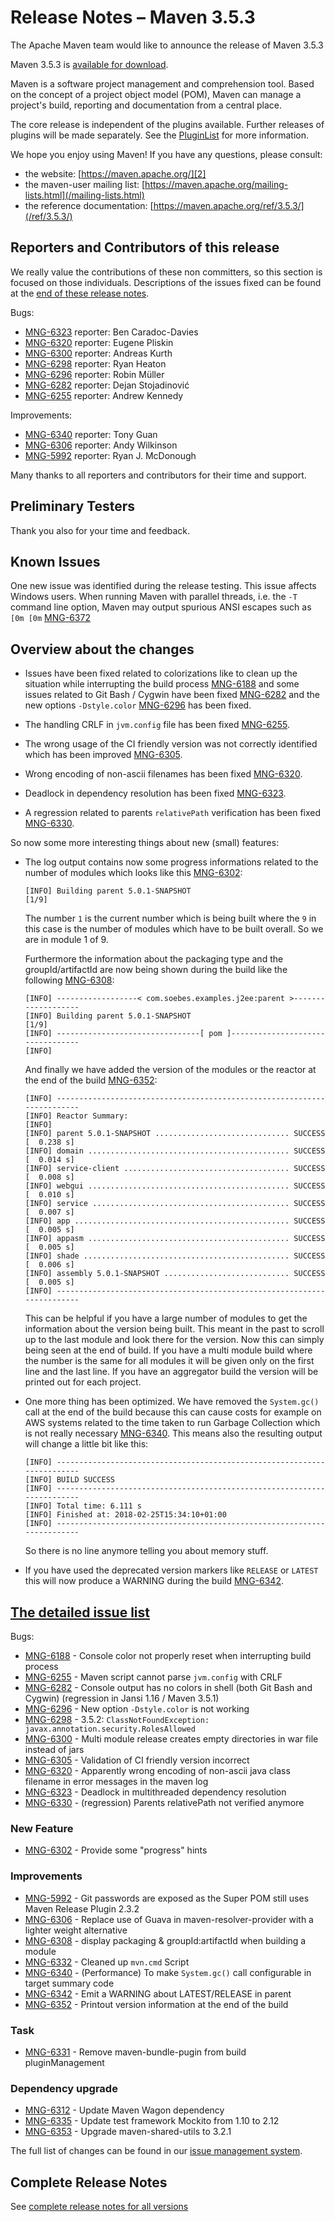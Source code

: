 <!-- 
Licensed to the Apache Software Foundation (ASF) under one
or more contributor license agreements.  See the NOTICE file
distributed with this work for additional information
regarding copyright ownership.  The ASF licenses this file
to you under the Apache License, Version 2.0 (the
"License"); you may not use this file except in compliance
with the License.  You may obtain a copy of the License at

http://www.apache.org/licenses/LICENSE-2.0

Unless required by applicable law or agreed to in writing,
software distributed under the License is distributed on an
"AS IS" BASIS, WITHOUT WARRANTIES OR CONDITIONS OF ANY
KIND, either express or implied.  See the License for the
specific language governing permissions and limitations
under the License.

NOTE: For help with the syntax of this file, see:
http://maven.apache.org/doxia/references/apt-format.html
-->

# Release Notes &#x2013; Maven 3.5.3

The Apache Maven team would like to announce the release of Maven 3.5.3

Maven 3.5.3 is [available for download][0].

Maven is a software project management and comprehension tool. Based on the concept of a project object model (POM), Maven can manage a project's build, reporting and documentation from a central place.

The core release is independent of the plugins available. Further releases of plugins will be made separately. See the [PluginList][1] for more information.

We hope you enjoy using Maven! If you have any questions, please consult:

- the website: [https://maven.apache.org/][2]
- the maven-user mailing list: [https://maven.apache.org/mailing-lists.html](/mailing-lists.html)
- the reference documentation: [https://maven.apache.org/ref/3.5.3/](/ref/3.5.3/)

## Reporters and Contributors of this release

We really value the contributions of these non committers, so this section is focused on those individuals. Descriptions of the issues fixed can be found at the [end of these release notes](#Details).

Bugs:

- [MNG-6323][] reporter: Ben Caradoc-Davies
- [MNG-6320][] reporter: Eugene Pliskin
- [MNG-6300][] reporter: Andreas Kurth
- [MNG-6298][] reporter: Ryan Heaton
- [MNG-6296][] reporter: Robin Müller
- [MNG-6282][] reporter: Dejan Stojadinović
- [MNG-6255][] reporter: Andrew Kennedy

Improvements:

- [MNG-6340][] reporter: Tony Guan
- [MNG-6306][] reporter: Andy Wilkinson
- [MNG-5992][] reporter: Ryan J. McDonough

Many thanks to all reporters and contributors for their time and support.

## Preliminary Testers

Thank you also for your time and feedback.

## Known Issues

One new issue was identified during the release testing. This issue affects Windows users. When running Maven with parallel threads, i.e. the `-T` command line option, Maven may output spurious ANSI escapes such as `[0m [0m` [MNG-6372][]

## Overview about the changes

- Issues have been fixed related to colorizations like to clean up the situation while interrupting the build process [MNG-6188][] and some issues related to Git Bash / Cygwin have been fixed [MNG-6282][] and the new options `-Dstyle.color` [MNG-6296][] has been fixed.

- The handling CRLF in `jvm.config` file has been fixed [MNG-6255][].

- The wrong usage of the CI friendly version was not correctly identified which has been improved [MNG-6305][].

- Wrong encoding of non-ascii filenames has been fixed [MNG-6320][].

- Deadlock in dependency resolution has been fixed [MNG-6323][].

- A regression related to parents `relativePath` verification has been fixed [MNG-6330][].

So now some more interesting things about new (small) features:

- The log output contains now some progress informations related to the number of modules which looks like this [MNG-6302][]:

  ```
  [INFO] Building parent 5.0.1-SNAPSHOT                                     [1/9]
  ```

  The number `1` is the current number which is being built where the `9` in this case is the number of modules which have to be built overall. So we are in module 1 of 9.

  Furthermore the information about the packaging type and the groupId/artifactId are now being shown during the build like the following [MNG-6308][]:

  ```
  [INFO] ------------------< com.soebes.examples.j2ee:parent >-------------------
  [INFO] Building parent 5.0.1-SNAPSHOT                                     [1/9]
  [INFO] --------------------------------[ pom ]---------------------------------
  [INFO]
  ```

  And finally we have added the version of the modules or the reactor at the end of the build [MNG-6352]:

  ```
  [INFO] ------------------------------------------------------------------------
  [INFO] Reactor Summary:
  [INFO]
  [INFO] parent 5.0.1-SNAPSHOT .............................. SUCCESS [  0.238 s]
  [INFO] domain ............................................. SUCCESS [  0.014 s]
  [INFO] service-client ..................................... SUCCESS [  0.008 s]
  [INFO] webgui ............................................. SUCCESS [  0.010 s]
  [INFO] service ............................................ SUCCESS [  0.007 s]
  [INFO] app ................................................ SUCCESS [  0.005 s]
  [INFO] appasm ............................................. SUCCESS [  0.005 s]
  [INFO] shade .............................................. SUCCESS [  0.006 s]
  [INFO] assembly 5.0.1-SNAPSHOT ............................ SUCCESS [  0.005 s]
  [INFO] ------------------------------------------------------------------------
  ```

  This can be helpful if you have a large number of modules to get the information about the version being built. This meant in the past to scroll up to the last module and look there for the version. Now this can simply being seen at the end of build. If you have a multi module build where the number is the same for all modules it will be given only on the first line and the last line. If you have an aggregator build the version will be printed out for each project.

- One more thing has been optimized. We have removed the `System.gc()` call at the end of the build because this can cause costs for example on AWS systems related to the time taken to run Garbage Collection which is not really necessary [MNG-6340][]. This means also the resulting output will change a little bit like this:

  ```
  [INFO] ------------------------------------------------------------------------
  [INFO] BUILD SUCCESS
  [INFO] ------------------------------------------------------------------------
  [INFO] Total time: 6.111 s
  [INFO] Finished at: 2018-02-25T15:34:10+01:00
  [INFO] ------------------------------------------------------------------------
  ```

  So there is no line anymore telling you about memory stuff.

- If you have used the deprecated version markers like `RELEASE` or `LATEST` this will now produce a WARNING during the build [MNG-6342][].

## [The detailed issue list](#Details)

Bugs:

- [MNG-6188][] - Console color not properly reset when interrupting build process
- [MNG-6255][] - Maven script cannot parse `jvm.config` with CRLF
- [MNG-6282][] - Console output has no colors in shell (both Git Bash and Cygwin) (regression in Jansi 1.16 / Maven 3.5.1)
- [MNG-6296][] - New option `-Dstyle.color` is not working
- [MNG-6298][] - 3.5.2: `ClassNotFoundException: javax.annotation.security.RolesAllowed`
- [MNG-6300][] - Multi module release creates empty directories in war file instead of jars
- [MNG-6305][] - Validation of CI friendly version incorrect
- [MNG-6320][] - Apparently wrong encoding of non-ascii java class filename in error messages in the maven log
- [MNG-6323][] - Deadlock in multithreaded dependency resolution
- [MNG-6330][] - (regression) Parents relativePath not verified anymore

### New Feature

- [MNG-6302][] - Provide some "progress" hints

### Improvements

- [MNG-5992][] - Git passwords are exposed as the Super POM still uses Maven Release Plugin 2.3.2
- [MNG-6306][] - Replace use of Guava in maven-resolver-provider with a lighter weight alternative
- [MNG-6308][] - display packaging & groupId:artifactId when building a module
- [MNG-6332][] - Cleaned up `mvn.cmd` Script
- [MNG-6340][] - (Performance) To make `System.gc()` call configurable in target summary code
- [MNG-6342][] - Emit a WARNING about LATEST/RELEASE in parent
- [MNG-6352][] - Printout version information at the end of the build

### Task

- [MNG-6331][] - Remove maven-bundle-pugin from build pluginManagement

### Dependency upgrade

- [MNG-6312][] - Update Maven Wagon dependency
- [MNG-6335][] - Update test framework Mockito from 1.10 to 2.12
- [MNG-6353][] - Upgrade maven-shared-utils to 3.2.1

The full list of changes can be found in our [issue management system](https://issues.apache.org/jira/secure/ReleaseNote.jspa?projectId=12316922&version=12341428).

## Complete Release Notes

See [complete release notes for all versions][5]

[0]: ../../download.html
[1]: ../../plugins/index.html
[2]: https://maven.apache.org/
[4]: https://issues.apache.org/jira/secure/ReleaseNote.jspa?projectId=12316922&amp;version=12341428
[5]: ../../docs/history.html
[MNG-5992]: https://issues.apache.org/jira/browse/MNG-5992
[MNG-6188]: https://issues.apache.org/jira/browse/MNG-6188
[MNG-6255]: https://issues.apache.org/jira/browse/MNG-6255
[MNG-6282]: https://issues.apache.org/jira/browse/MNG-6282
[MNG-6296]: https://issues.apache.org/jira/browse/MNG-6296
[MNG-6298]: https://issues.apache.org/jira/browse/MNG-6298
[MNG-6300]: https://issues.apache.org/jira/browse/MNG-6300
[MNG-6302]: https://issues.apache.org/jira/browse/MNG-6302
[MNG-6305]: https://issues.apache.org/jira/browse/MNG-6305
[MNG-6306]: https://issues.apache.org/jira/browse/MNG-6306
[MNG-6308]: https://issues.apache.org/jira/browse/MNG-6308
[MNG-6312]: https://issues.apache.org/jira/browse/MNG-6312
[MNG-6320]: https://issues.apache.org/jira/browse/MNG-6320
[MNG-6323]: https://issues.apache.org/jira/browse/MNG-6323
[MNG-6330]: https://issues.apache.org/jira/browse/MNG-6330
[MNG-6331]: https://issues.apache.org/jira/browse/MNG-6331
[MNG-6332]: https://issues.apache.org/jira/browse/MNG-6332
[MNG-6335]: https://issues.apache.org/jira/browse/MNG-6335
[MNG-6340]: https://issues.apache.org/jira/browse/MNG-6340
[MNG-6342]: https://issues.apache.org/jira/browse/MNG-6342
[MNG-6352]: https://issues.apache.org/jira/browse/MNG-6352
[MNG-6353]: https://issues.apache.org/jira/browse/MNG-6353
[MNG-6372]: https://issues.apache.org/jira/browse/MNG-6372

